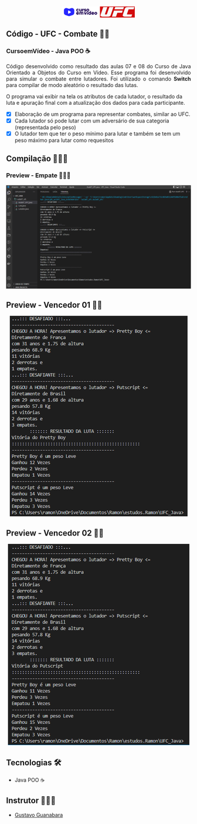 <p align="center">
  <img alt="cursoemvideo" src=".github/cursoemvideo.png" />

  <img alt="ufc" src=".github/ufc_logo.jpg" />
</p>

## Código - UFC - Combate 🤼‍♂️

### CursoemVídeo - Java POO ☕


<p align="justify">Código desenvolvido como resultado das aulas 07 e 08 do Curso de Java Orientado a Objetos do Curso em Vídeo. Esse programa foi desenvolvido para simular o combate entre lutadores. Foi utilizado o comando <strong>Switch</strong> para compilar de modo aleatório o resultado das lutas.

O programa vai exibir na tela os atributos de cada lutador, o resultado da luta e apuração final com a atualização dos dados para cada participante.
</p>

- [x] Elaboração de um programa para representar combates, similar ao UFC.
- [x] Cada lutador só pode lutar com um adversário de sua categoria (representada pelo peso)
- [x] O lutador tem que ter o peso mínimo para lutar e também se tem um peso máximo para lutar como requesitos
  
## Compilação 👨🏽‍💻
### Preview - Empate 🤷🏽‍♂️
<p align="center">
  <img alt="output-empate" src=".github/preview_empate.PNG">
</p>

## Preview - Vencedor 01 👨🏽
<p align="center">
  <img alt="output-v01" src=".github/preview_v01.PNG">
</p>

## Preview - Vencedor 02 👦🏽
<p align="center">
  <img alt="output-v02" src=".github/preview_v02.PNG">
</p>

## Tecnologias 🛠

- Java POO ☕

## Instrutor 👨🏽‍🏫
- <a target="_blank" href="https://www.linkedin.com/in/guanabara/">Gustavo Guanabara</a>





